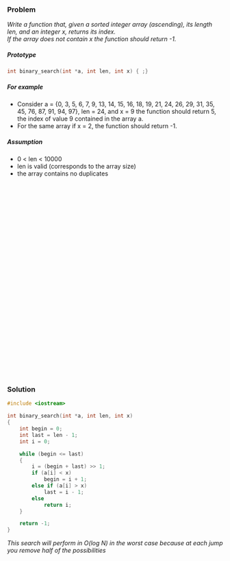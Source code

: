 ### Problem

*Write a function that, given a sorted integer array (ascending), its length len, and an integer x, returns its index.*  
*If the array does not contain x the function should return -1.*

##### Prototype
```c++
int binary_search(int *a, int len, int x) { ;}
```

##### For example
* Consider a = {0, 3, 5, 6, 7, 9, 13, 14, 15, 16, 18, 19, 21, 24, 26, 29, 31, 35, 45, 76, 87, 91, 94, 97}, len = 24, and x = 9 the function should return 5, the index of value 9 contained in the array a.
* For the same array if x = 2, the function should return -1.

##### Assumption
* 0 < len < 10000
* len is valid (corresponds to the array size)
* the array contains no duplicates

<pre>




























</pre>


### Solution
```c++
#include <iostream>

int binary_search(int *a, int len, int x)
{
    int begin = 0;
    int last = len - 1;
    int i = 0;

    while (begin <= last)
    {
        i = (begin + last) >> 1;
        if (a[i] < x)
            begin = i + 1;
        else if (a[i] > x)
            last = i - 1;
        else
            return i;
    }

    return -1;
}
```

*This search will perform in O(log N) in the worst case because at each jump you remove half of the possibilities*
